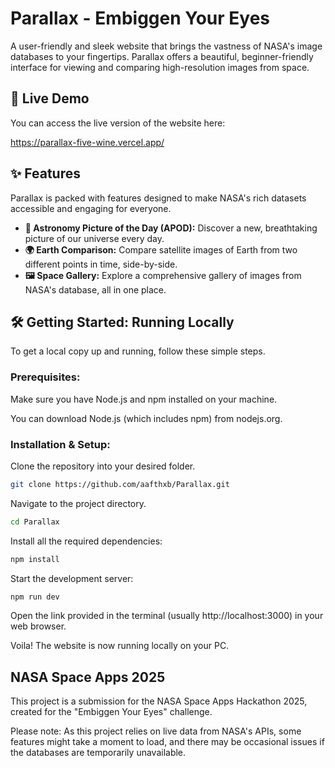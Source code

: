 # Parallax - Embiggen Your Eyes
A user-friendly and sleek website that brings the vastness of NASA's image databases to your fingertips. Parallax offers a beautiful, beginner-friendly interface for viewing and comparing high-resolution images from space.

## 🚀 Live Demo
You can access the live version of the website here:

https://parallax-five-wine.vercel.app/

## ✨ Features
Parallax is packed with features designed to make NASA's rich datasets accessible and engaging for everyone.

* **🌌 Astronomy Picture of the Day (APOD):** Discover a new, breathtaking picture of our universe every day.
* **🌍 Earth Comparison:** Compare satellite images of Earth from two different points in time, side-by-side.
* **🖼️ Space Gallery:** Explore a comprehensive gallery of images from NASA's database, all in one place.

## 🛠️ Getting Started: Running Locally
To get a local copy up and running, follow these simple steps.

### Prerequisites:
Make sure you have Node.js and npm installed on your machine. 

You can download Node.js (which includes npm) from nodejs.org.

### Installation & Setup:
Clone the repository into your desired folder.
```bash
git clone https://github.com/aafthxb/Parallax.git
```
Navigate to the project directory.
```bash
cd Parallax
```
Install all the required dependencies:
```bash
npm install
```
Start the development server:
```bash
npm run dev
```
Open the link provided in the terminal (usually http://localhost:3000) in your web browser.

Voila! The website is now running locally on your PC.

## NASA Space Apps 2025
This project is a submission for the NASA Space Apps Hackathon 2025, created for the "Embiggen Your Eyes" challenge.

Please note: As this project relies on live data from NASA's APIs, some features might take a moment to load, and there may be occasional issues if the databases are temporarily unavailable.
